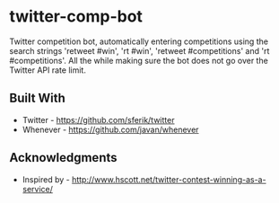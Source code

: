 # twitter-comp-bot

Twitter competition bot, automatically entering competitions using the search strings 'retweet #win', 'rt #win', 'retweet #competitions' and 'rt #competitions'. All the while making sure the bot does not go over the Twitter API rate limit.

## Built With

* Twitter - https://github.com/sferik/twitter
* Whenever - https://github.com/javan/whenever

## Acknowledgments

* Inspired by - http://www.hscott.net/twitter-contest-winning-as-a-service/
